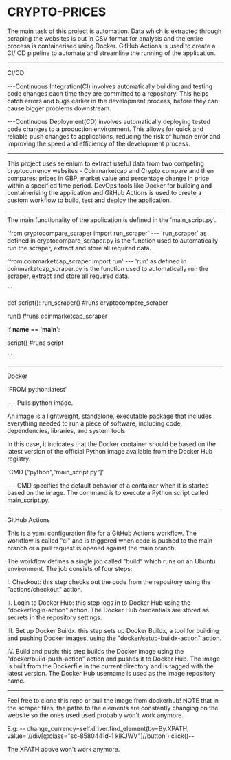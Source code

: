 # CRYPTO-PRICES

The main task of this project is automation. 
Data which is extracted through scraping the websites is put in CSV format for analysis and the entire process is containerised using Docker.
GitHub Actions is used to create a CI/ CD pipeline to automate and streamline the running of the application. 

--------------------------------------------
CI/CD

---Continuous Integration(CI) involves automatically building and testing code changes each time they are committed to a repository. This helps catch errors and bugs earlier in the development process, before they can cause bigger problems downstream.

---Continuous Deployment(CD) involves automatically deploying tested code changes to a production environment. This allows for quick and reliable push changes to applications, reducing the risk of human error and improving the speed and efficiency of the development process.

--------------------------------------------
This project uses selenium to extract useful data from two competing cryptocurrency websites - Coinmarketcap and Crypto compare and then compares; prices in GBP, market value and percentage change in price within a specified time period. DevOps tools like Docker for building and containerising the application and GitHub Actions is used to create a custom workflow to build, test and deploy the application.

---------------------------------------------
The main functionality of the application is defined in the 'main_script.py'.

'from cryptocompare_scraper import run_scraper'
--- 'run_scraper' as defined in cryptocompare_scraper.py is the function used to automatically run the scraper, extract and store all required data.

'from coinmarketcap_scraper import run'
--- 'run' as defined in coinmarketcap_scraper.py is the function used to automatically run the scraper, extract and store all required data.


''' 

def script():
    run_scraper()    #runs cryptocompare_scraper
   
   run()     #runs coinmarketcap_scraper

if __name__ == '__main__':

   script()      #runs script 
   
  '''
    
--------------------------------------------

Docker

'FROM python:latest'

--- Pulls python image.

An image is a lightweight, standalone, executable package that includes everything needed to run a piece of software, including code, dependencies, libraries, and system tools.

In this case, it indicates that the Docker container should be based on the latest version of the official Python image available from the Docker Hub registry.

'CMD ["python","main_script.py"]'

--- CMD specifies the default behavior of a container when it is started based on the image. The command is to execute a Python script called main_script.py.

-------------------------------------------

GitHub Actions 

This is a yaml configuration file for a GitHub Actions workflow. The workflow is called "ci" and is triggered when code is pushed to the main branch or a pull request is opened against the main branch.

The workflow defines a single job called "build" which runs on an Ubuntu environment. The job consists of four steps:

I. Checkout: this step checks out the code from the repository using the "actions/checkout" action.

II. Login to Docker Hub: this step logs in to Docker Hub using the "docker/login-action" action. The Docker Hub credentials are stored as secrets in the repository settings.

III. Set up Docker Buildx: this step sets up Docker Buildx, a tool for building and pushing Docker images, using the "docker/setup-buildx-action" action.

IV. Build and push: this step builds the Docker image using the "docker/build-push-action" action and pushes it to Docker Hub. The image is built from the Dockerfile in the current directory and is tagged with the latest version. The Docker Hub username is used as the image repository name.

-----------------------------------------------
Feel free to clone this repo or pull the image from dockerhub!
NOTE that in the scraper files, the paths to the elements are constantly changing on the website so the ones used used probably won't work anymore. 

E.g: 
-- change_currency=self.driver.find_element(by=By.XPATH, value='//div[@class="sc-8580441d-1 klKJWV"]//button').click()-- 

The XPATH above won't work anymore. 


